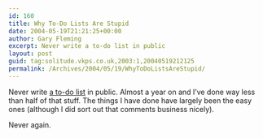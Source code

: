 ```yaml
---
id: 160
title: Why To-Do Lists Are Stupid
date: 2004-05-19T21:21:25+00:00
author: Gary Fleming
excerpt: Never write a to-do list in public
layout: post
guid: tag:solitude.vkps.co.uk,2003:1,20040519212125
permalink: /Archives/2004/05/19/WhyToDoListsAreStupid/
---
```

Never write [a to-do list](/Archives/2003/06/21/ListOfStuffToDo) in public. Almost a year on and I&#8217;ve done way less than half of that stuff. The things I have done have largely been the easy ones (although I did sort out that comments business nicely).

Never again.
